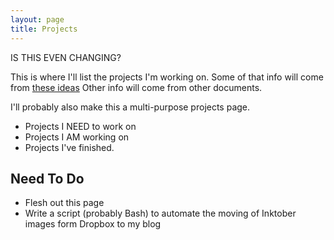 ```yaml
---
layout: page
title: Projects
---
```

<!-- When I'm ready to publish, add `permalink: /projects/` to the header -->

IS THIS EVEN CHANGING?

This is where I'll list the projects I'm working on. Some of that info will come from [these ideas](https://github.com/kojoidrissa/random_30Day_code/blob/master/projects.md)  Other info will come from other documents.

I'll probably also make this a multi-purpose projects page.

-  Projects I NEED to work on
-  Projects I AM working on
-  Projects I've finished.

## Need To Do
-  Flesh out this page
-  Write a script (probably Bash) to automate the moving of Inktober images form Dropbox to my blog

